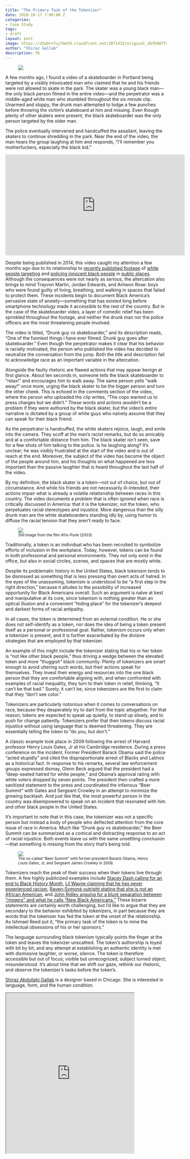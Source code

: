 ```yaml
---
title: "The Primary Task of the Tokenizer"
date: 2018-10-17 7:00:00 Z
categories:
- Case Study
tags:
- draft
layout: post
image: https://d2w9rnfcy7mm78.cloudfront.net/2871433/original_4bfb987fd08eb615087e57c535859c74.png?1539581638
author: "Shiraz Gallab"
description: TK
---
```

<figure>
  <img src="https://d2w9rnfcy7mm78.cloudfront.net/2871433/original_4bfb987fd08eb615087e57c535859c74.png?1539581638" />
</figure>

A few months ago, I found a video of a skateboarder in Portland being targeted by a visibly intoxicated man who claimed that he and his friends were not allowed to skate in the park. The skater was a young black man—the only black person filmed in the entire video—and the perpetrator was a middle-aged white man who stumbled throughout the six minute clip. Unarmed and sloppy, the drunk man attempted to lodge a few punches before throwing the victim’s skateboard at him and missing. Even though plenty of other skaters were present, the black skateboarder was the only person targeted by the older man.

The police eventually intervened and handcuffed the assailant, leaving the skaters to continue shredding in the park. Near the end of the video, the man hears the group laughing at him and responds, “I’ll remember you motherfuckers, especially the black kid.”

<iframe width="560" height="315" src="https://www.youtube.com/embed/x_fQD84BI88" frameborder="0" allow="autoplay; encrypted-media" allowfullscreen></iframe>

Despite being published in 2014, this video caught my attention a few months ago due to its relationship to [recently published footage](https://www.youtube.com/watch?v=Fh9D_PUe7QI) of [white people targeting](https://www.youtube.com/watch?v=flevfTZcIEc) and [policing innocent black people](https://www.nytimes.com/2018/05/08/us/airbnb-black-women-police.html?action=click&module=Intentional&pgtype=Article) in [public places](https://www.youtube.com/watch?v=xWBVxTEgoYk). Although the consequences were not nearly as serious, the altercation also brings to mind Trayvon Martin, Jordan Edwards, and Antwon Rose: boys who were found guilty of living, breathing, and walking in spaces that failed to protect them. These incidents begin to document Black America’s pervasive state of anxiety—something that has existed long before smartphone technology made it accessible to the rest of the country. But in the case of the skateboarder video, a layer of comedic relief has been sprinkled throughout the footage, and neither the drunk man nor the police officers are the most threatening people involved.

The video is titled, “Drunk guy vs skateboarder,” and its description reads, “One of the funniest things i have ever filmed. Drunk guy goes after skateboarder.” Even though the perpetrator makes it clear that his behavior is racially motivated, the person who published the video has decided to neutralize the conversation from the jump. Both the title and description fail to acknowledge race as an important variable in the altercation.

Alongside the faulty rhetoric are flawed actions that may appear benign at first glance. About ten seconds in, someone tells the black skateboarder to “relax!” and encourages him to walk away. The same person yells “walk away!” once more, urging the black skater to be the bigger person and turn the other cheek. This is echoed in the comments section of the video, where the person who uploaded the clip writes, “The cops wanted us to press charges but we didn’t.” These words and actions wouldn’t be a problem if they were authored by the black skater, but the video’s entire narrative is dictated by a group of white guys who naïvely assume that they can speak for their black friend.

As the perpetrator is handcuffed, the white skaters rejoice, laugh, and smile into the camera. They scoff at the man’s racist remarks, but do so amicably and at a comfortable distance from him. The black skater isn’t seen, save for a few shots of him talking to the police. Is he laughing along? It’s unclear; he was visibly frustrated at the start of the video and is out of reach at the end. Moreover, the subject of the video has become the object of the people around him, and his thoughts on what happened are less important than the passive laughter that is heard throughout the last half of the video.

By my definition, the black skater is a token—not out of choice, but out of circumstance. And while his friends are not necessarily ill-intended, their actions impair what is already a volatile relationship between races in this country. The video documents a problem that is often ignored when race is critically discussed in America: that it is the tokenizer, not the token, who perpetuates racial stereotypes and injustice. More dangerous than the silly drunk man are the white skateboarders standing idly by, using humor to diffuse the racial tension that they aren’t ready to face.

<figure>
  <img src="https://d2w9rnfcy7mm78.cloudfront.net/2871058/original_ca21b49450837e68bc2c33ab69dcd311.png?1539573734" />
  <figcaption><small>
   Still image from the film Afro-Punk (2003).
  </small></figcaption>
</figure>


Traditionally, a token is an individual who has been recruited to symbolize efforts of inclusion in the workplace. Today, however, tokens can be found in both professional and personal environments. They not only exist in the office, but also in social circles, scenes, and spaces that are mostly white.

Despite its problematic history in the United States, black tokenism tends to be dismissed as something that is less pressing than overt acts of hatred. In the eyes of the unassuming, tokenism is understood to be “a first step in the right direction,” because it alludes to the possibility of increased opportunity for Black Americans overall. Such an argument is naïve at best and manipulative at its core, since tokenism is nothing greater than an optical illusion and a convenient “hiding place” for the tokenizer’s deepest and darkest forms of racial antipathy.

In all cases, the token is determined from an external condition. He or she does not self-identify as a token, nor does the idea of being a token present itself as a personal or professional goal. Rather, tokenism occurs only when a tokenizer is present, and it is further exacerbated by the divisive strategies that are employed by that tokenizer.

An example of this might include the tokenizer stating that his or her token is “not like other black people,” thus driving a wedge between the elevated token and more "thuggish" black community. Plenty of tokenizers are smart enough to avoid uttering such words, but their actions speak for themselves. They invest their energy and resources into the one black person that they are comfortable aligning with, and when confronted with examples of racial inequality, they turn to their token in relief, thinking, “It can’t be that bad.” Surely, it can’t be, since tokenizers are the first to claim that they “don’t see color.”

Tokenizers are particularly notorious when it comes to conversations on race, because they desperately try to dart from the topic altogether. For that reason, tokens are expected to speak up quietly, to stand up slowly, and to push for change patiently. Tokenizers prefer that their tokens discuss racial injustice without using language that is deemed threatening. They are essentially telling the token to “do you, but don’t.”

A classic example took place in 2009 following the arrest of Harvard professor Henry Louis Gates, Jr at his Cambridge residence. During a press conference on the incident, Former President Barack Obama said the police “acted stupidly” and cited the disproportionate arrest of Blacks and Latinos as a historical fact. In response to his remarks, several law enforcement groups expressed dismay, Glenn Beck argued that the president had a “deep-seated hatred for white people,” and Obama’s approval rating with white voters dropped by seven points. The president then crafted a more sanitized statement to the press and coordinated the infamous “Beer Summit” with Gates and Sergeant Crowley in an attempt to minimize the growing backlash. And just like that, the most powerful person in the country was disempowered to speak on an incident that resonated with him and other black people in the United States.

It’s important to note that in this case, the tokenizer was not a specific person but instead a body of people who deflected attention from the core issue of race in America. Much like “Drunk guy vs skateboarder,” the Beer Summit can be summarized as a comical and distracting response to an act of racial injustice. Both events leave us with the same unsettling conclusion—that something is missing from the story that’s being told.

<figure>
  <img src="http://www.teleread.com/wp-content/uploads/2013/01/6a00d8341c730253ef0115724d479f970b-800wi.jpeg" />
  <figcaption><small>The so-called “Beer Summit” with former president Barack Obama, Henry Louis Gates, Jr, and Sergeant James Crowley in 2009.
  </small></figcaption>
</figure>

Tokenizers reach the peak of their success when their tokens live through them. A few highly publicized examples include [Stacey Dash calling for an end to Black History Month](https://www.are.na/block/1227279), [Lil Wayne claiming that he has never experienced racism](https://www.are.na/block/1247574), [Raven-Symoné outright stating that she is not an African American](https://www.are.na/block/1247287), and [John Ridley arguing for a blunt separation between “niggers” and what he calls “New Black Americans.”](https://www.are.na/block/1247496) These bizarre statements are certainly worth challenging, but I’d like to argue that they are secondary to the behavior exhibited by tokenizers, in part because they are words that the tokenizer has fed the token at the onset of the relationship. As Ishmael Reed put it, “the primary task of the token is to mine the intellectual obsessions of his or her sponsors.”

The language surrounding black tokenism typically points the finger at the token and leaves the tokenizer unscathed. The token’s authorship is toyed with bit by bit, and any attempt at establishing an authentic identity is met with dismissive laughter, or worse, silence. The token is therefore accessible but out of focus; visible but unrecognized; subject turned object; misunderstood. It’s about time that we shift our gaze, rethink our rhetoric, and observe the tokenizer’s tasks before the token’s.

[Shiraz Abdullahi Gallab](http://shirazn.es/) is a designer based in Chicago. She is interested in language, form, and the human condition.

<iframe class="arena-iframe" width="400" height="500" src="https://www.are.na/shiraz-gallab/black-tokenism"></iframe>
